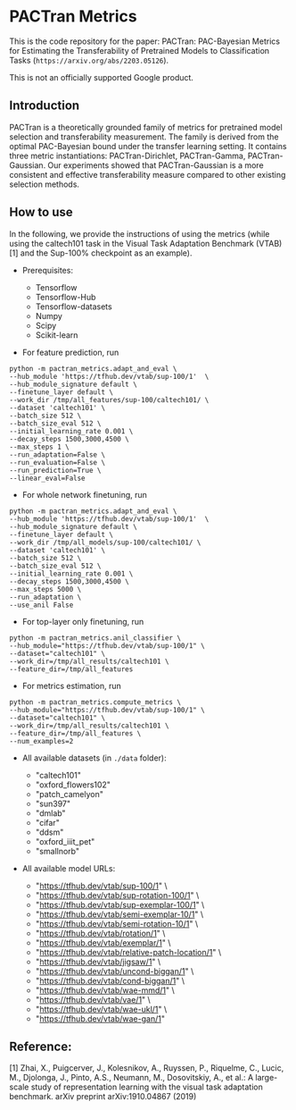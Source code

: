 # PACTran Metrics

This is the code repository for the paper: PACTran: PAC-Bayesian Metrics for Estimating the Transferability of Pretrained Models to Classification Tasks (`https://arxiv.org/abs/2203.05126`).

This is not an officially supported Google product.

## Introduction

PACTran is a theoretically grounded family of metrics for pretrained model selection and transferability measurement. The family is derived from the optimal PAC-Bayesian bound under the transfer learning setting. It contains three metric instantiations: PACTran-Dirichlet, PACTran-Gamma, PACTran-Gaussian.
Our experiments showed that PACTran-Gaussian is a more consistent and effective transferability measure compared to other existing selection methods.

## How to use

In the following, we provide the instructions of using the metrics (while using the caltech101 task in the Visual Task Adaptation Benchmark (VTAB) [1] and the Sup-100% checkpoint as an example).

- Prerequisites:
  - Tensorflow
  - Tensorflow-Hub
  - Tensorflow-datasets
  - Numpy
  - Scipy
  - Scikit-learn


- For feature prediction, run
```
python -m pactran_metrics.adapt_and_eval \
--hub_module 'https://tfhub.dev/vtab/sup-100/1'  \
--hub_module_signature default \
--finetune_layer default \
--work_dir /tmp/all_features/sup-100/caltech101/ \
--dataset 'caltech101' \
--batch_size 512 \
--batch_size_eval 512 \
--initial_learning_rate 0.001 \
--decay_steps 1500,3000,4500 \
--max_steps 1 \
--run_adaptation=False \
--run_evaluation=False \
--run_prediction=True \
--linear_eval=False
```

- For whole network finetuning, run
```
python -m pactran_metrics.adapt_and_eval \
--hub_module 'https://tfhub.dev/vtab/sup-100/1'  \
--hub_module_signature default \
--finetune_layer default \
--work_dir /tmp/all_models/sup-100/caltech101/ \
--dataset 'caltech101' \
--batch_size 512 \
--batch_size_eval 512 \
--initial_learning_rate 0.001 \
--decay_steps 1500,3000,4500 \
--max_steps 5000 \
--run_adaptation \
--use_anil False
```

- For top-layer only finetuning, run
```
python -m pactran_metrics.anil_classifier \
--hub_module="https://tfhub.dev/vtab/sup-100/1" \
--dataset="caltech101" \
--work_dir=/tmp/all_results/caltech101 \
--feature_dir=/tmp/all_features
```

- For metrics estimation, run
```
python -m pactran_metrics.compute_metrics \
--hub_module="https://tfhub.dev/vtab/sup-100/1" \
--dataset="caltech101" \
--work_dir=/tmp/all_results/caltech101 \
--feature_dir=/tmp/all_features \
--num_examples=2
```
- All available datasets (in `./data` folder):
  - "caltech101"
  - "oxford_flowers102"
  - "patch_camelyon"
  - "sun397"
  - "dmlab"
  - "cifar"
  - "ddsm"
  - "oxford_iiit_pet"
  - "smallnorb"
  
- All available model URLs:
  - "https://tfhub.dev/vtab/sup-100/1" \
  - "https://tfhub.dev/vtab/sup-rotation-100/1" \
  - "https://tfhub.dev/vtab/sup-exemplar-100/1" \
  - "https://tfhub.dev/vtab/semi-exemplar-10/1" \
  - "https://tfhub.dev/vtab/semi-rotation-10/1" \
  - "https://tfhub.dev/vtab/rotation/1" \
  - "https://tfhub.dev/vtab/exemplar/1" \
  - "https://tfhub.dev/vtab/relative-patch-location/1" \
  - "https://tfhub.dev/vtab/jigsaw/1" \
  - "https://tfhub.dev/vtab/uncond-biggan/1" \
  - "https://tfhub.dev/vtab/cond-biggan/1" \
  - "https://tfhub.dev/vtab/wae-mmd/1" \
  - "https://tfhub.dev/vtab/vae/1" \
  - "https://tfhub.dev/vtab/wae-ukl/1" \
  - "https://tfhub.dev/vtab/wae-gan/1"

## Reference:

[1] Zhai, X., Puigcerver, J., Kolesnikov, A., Ruyssen, P., Riquelme, C., Lucic, M., Djolonga,
J., Pinto, A.S., Neumann, M., Dosovitskiy, A., et al.: A large-scale study of
representation learning with the visual task adaptation benchmark. arXiv preprint
arXiv:1910.04867 (2019)
